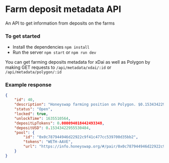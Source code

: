 # Farm deposit metadata API

An API to get information from deposits on the farms

### To get started

- Install the dependencies `npm install`
- Run the server `npm start` or `npm run dev`

You can get farming deposits metadata for xDai as well as Polygon by making GET requests to `/api/metadata/xdai/:id` or `/api/metadata/polygon/:id`

### Example response

```JSON
{
    "id": 40,
    "description": "Honeyswap farming position on Polygon. $0.15343422955530484 deposited on pair WETH-AAVE",
    "status": "Open",
    "locked": true,
    "unlockTime": 1635510564,
    "depositLpTokens": 0.000094018442493348,
    "depositUSD": 0.15343422955530484,
    "pool": {
        "id": "0x0c787944946d22922c9f41c477cc539700d35bb2",
        "tokens": "WETH-AAVE",
        "url": "https://info.honeyswap.org/#/pair/0x0c787944946d22922c9f41c477cc539700d35bb2?chainId=137"
    }
}
```
